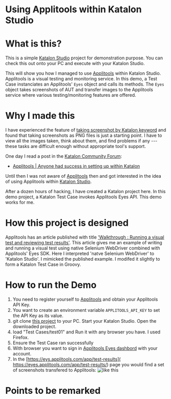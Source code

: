Using Applitools within Katalon Studio
===========

# What is this?

This is a simple [Katalon Studio](https://www.katalon.com/) project for demonstration purpose. You can check this out onto your PC and execute with your Katalon Studio.

This will show you how I managed to use [Applitools](https://applitools.com/) within Katalon Studio. Applitools is a visual testing and monitoring service. In this demo, a Test Case instanciates an Applitools' `Eyes` object and calls its methods. The `Eyes` object takes  screenshots of AUT and transfer images to the Applitools service where various testing/monitoring features are offered.

# Why I made this

I have experienced the feature of [taking screenshot by Katalon keyword](https://docs.katalon.com/display/KD/%5BWebUI%5D+Take+Screenshot) and found that taking screenshots as PNG files is just a starting point. I have to view all the images taken, think about them, and find problems if any --- these tasks are difficult enough without appropriate tool's support.

One day I read a post in the [Katalon Community Forum](https://forum.katalon.com/discussions):

- [Applitools | Anyone had success in setting up within Katalon](https://forum.katalon.com/discussion/5628/applitools-anyone-had-success-in-setting-up-within-katalon)

Until then I was not aware of [Applitools](https://applitools.com/) then and got interested in the idea of using Applitools within [Katalon Studio](https://www.katalon.com/).

After a dozen hours of hacking, I have created a Katalon project here. In this demo project, a Katalon Test Case invokes Applitools Eyes API. This demo works for me.

# How this project is designed

Applitools has an article published with title ['Walkthrough : Running a visual test and reviewing test results']( https://applitools.com/docs/topics/overview/walkthough-example.html). This article gives me an example of writing and running a visual test using native Selenium WebDriver combined with Applitools' Eyes SDK. Here I interpreted 'natve Selenium WebDriver' to 'Katalon Studio'. I mimicked the published example. I modifed it slightly to form a Katalon Test Case in Groovy.

# How to run the Demo

1. You need to register yourself to [Applitools](https://applitools.com/users/register) and obtain your Applitools API Key.
2. You want to create an environment variable `APPLITOOLS_API_KEY` to set the API Key as its value.
3. git clone [this project](https://github.com/kazurayam/UsingApplitoolsWithinKatalonStudio) to your PC. Start your Katalon Studio. Open the downloaded project.
4. load "Test Cases/test01" and Run it with any browser you have. I used Firefox.
5. Ensure the Test Case ran successfully
6. With browser you want to sign in [Applitools Eyes dashbord](https://applitools.com/users/login) with your account.
7. In the [https://eys.applitools.com/app/test-results]( https://eyes.applitools.com/app/test-results/) page you would find a set of screenshots transfered to Applitools: ![like this](https://github.com/kazurayam/UsingApplitoolsWithinKatalonStudio/tree/master/docs/images/applitools_eyes.PNG)

# Points to be remarked
